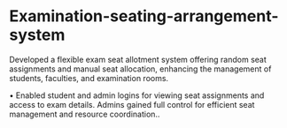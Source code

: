 # Examination-seating-arrangement-system
Developed a flexible exam seat allotment system offering random seat assignments and manual seat allocation, enhancing
the management of students, faculties, and examination rooms.

• Enabled student and admin logins for viewing seat assignments and access to exam details. Admins gained full control
for efficient seat management and resource coordination..
